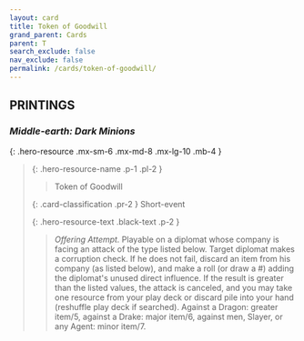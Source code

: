 ```yaml
---
layout: card
title: Token of Goodwill
grand_parent: Cards
parent: T
search_exclude: false
nav_exclude: false
permalink: /cards/token-of-goodwill/
---
```


## PRINTINGS


### _Middle-earth: Dark Minions_

{: .hero-resource .mx-sm-6 .mx-md-8 .mx-lg-10 .mb-4 }
> {: .hero-resource-name .p-1 .pl-2 }
> > <div class="card-mp"></div>
> > <div class="card-name">Token of Goodwill</div>
>
> {: .card-classification .pr-2 }
> Short-event
>
> {: .hero-resource-text .black-text .p-2 }
> > _Offering Attempt._ Playable on a diplomat whose company is facing an attack of the type listed below. Target diplomat makes a corruption check. If he does not fail, discard an item from his company (as listed below), and make a roll (or draw a #) adding the diplomat's unused direct influence. If the result is greater than the listed values, the attack is canceled, and you may take one resource from your play deck or discard pile into your hand (reshuffle play deck if searched). Against a Dragon: greater item/5, against a Drake: major item/6, against men, Slayer, or any Agent: minor item/7. 
> 

